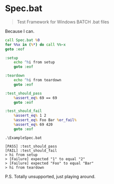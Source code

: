 # Spec.bat

> Test Framework for Windows BATCH .bat files

Because I can.

```bat
call Spec.bat %0
for %%x in (%*) do call %%~x
goto :eof

:setup
    echo ^hi from setup
    goto :eof

:teardown
    echo ^hi from teardown
    goto :eof

:test_should_pass
    %assert_eq% 69 == 69
    goto :eof

:test_should_fail
    %assert_eq% 1 2
    %assert_eq% Foo Bar %or_fail%
    %assert_eq% 69 420
    goto :eof
```

```
.\ExampleSpec.bat

[PASS] :test_should_pass
[FAIL] :test_should_fail
> hi from setup
> [Failure] expected "1" to equal "2"
> [Failure] expected "Foo" to equal "Bar"
> hi from teardown
```

P.S. Totally unsupported, just playing around.
